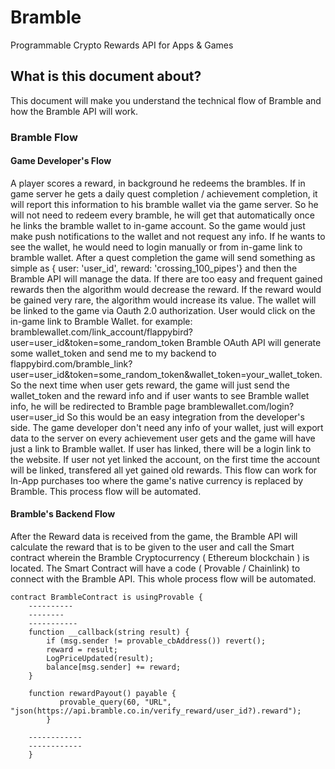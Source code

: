 # Bramble
Programmable Crypto Rewards API for Apps & Games

## What is this document about?

This document will make you understand the technical flow of Bramble and how the Bramble API will work.

### Bramble Flow

#### Game Developer's Flow
A player scores a reward, in background he redeems the brambles. If in game server he gets a daily quest completion / achievement completion, it will report this information to his bramble wallet via the game server. So he will not need to redeem every bramble, he will get that automatically once he links the bramble wallet to in-game account. So the game would just make push notifications to the wallet and not request any info. If he wants to see the wallet, he would need to login manually or from in-game link to bramble wallet. After a quest completion the game will send something as simple as { user: 'user_id', reward: 'crossing_100_pipes'} and then the Bramble API will manage the data. If there are too easy and frequent gained rewards then the algorithm would decrease the reward. If the reward would be gained very rare, the algorithm would increase its value. The wallet will be linked to the game via Oauth 2.0 authorization. User would click on the in-game link to Bramble Wallet. for example: bramblewallet.com/link_account/flappybird?user=user_id&token=some_random_token
Bramble OAuth API will generate some wallet_token and send me to my backend to flappybird.com/bramble_link?user=user_id&token=some_random_token&wallet_token=your_wallet_token. So the next time when user gets reward, the game will just send the wallet_token and the reward info and if user wants to see Bramble wallet info, he will be redirected to Bramble page bramblewallet.com/login?user=user_id
So this would be an easy integration from the developer's side. The game developer don't need any info of your wallet, just will export data to the server on every achievement user gets and the game will have just a link to Bramble wallet. If user has linked, there will be a login link to the website. If user not yet linked the account, on the first time the account will be linked, transfered all yet gained old rewards. This flow can work for In-App purchases too where the game's native currency is replaced by Bramble. This process flow will be automated.


#### Bramble's Backend Flow
After the Reward data is received from the game, the Bramble API will calculate the reward that is to be given to the user and call the Smart contract wherein the Bramble Cryptocurrency ( Ethereum blockchain ) is located. The Smart Contract will have a code ( Provable / Chainlink) to connect with the Bramble API. This whole process flow will be automated.

```
contract BrambleContract is usingProvable {
	----------
	--------
	-----------
    function __callback(string result) {
        if (msg.sender != provable_cbAddress()) revert();
        reward = result;
        LogPriceUpdated(result);
        balance[msg.sender] += reward;
    }

    function rewardPayout() payable { 
           provable_query(60, "URL", "json(https://api.bramble.co.in/verify_reward/user_id?).reward");
        }
    
    ------------
    ------------
	}
```
